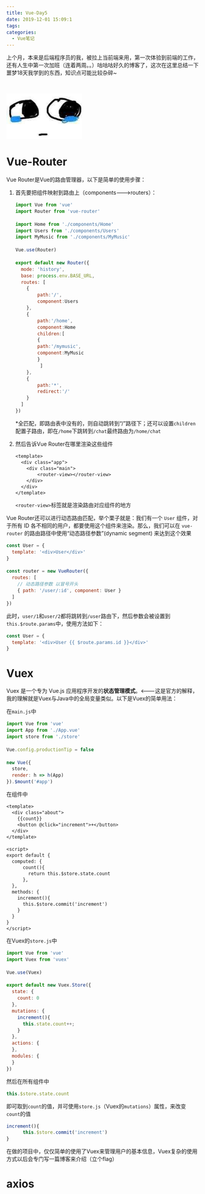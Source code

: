 ```yaml
---
title: Vue-Day5
date: 2019-12-01 15:09:1
tags:
categories:
  - Vue笔记
---
```


上个月，本来是后端程序员的我，被拉上当前端来用，第一次体验到前端的工作，还有人生中第一次加班（连着两周。。）咕咕咕好久的博客了，这次在这里总结一下噩梦18天我学到的东西，知识点可能比较杂碎~

![]()

![表情1](./images/表情1.jpg)

<!--more-->

# Vue-Router

Vue Router是Vue的路由管理器，以下是简单的使用步骤：

1. 首先要把组件映射到路由上（components--->routers）：

   ```js
   import Vue from 'vue'
   import Router from 'vue-router'
   
   import Home from './components/Home'
   import Users from './components/Users'
   import MyMusic from './components/MyMusic'
   
   Vue.use(Router)
   
   export default new Router({
     mode: 'history',
     base: process.env.BASE_URL,
     routes: [
       {
           path:'/',
           component:Users
       },
       {
           path:'/home',
           component:Home
           children:[
           {
           path:'/mymusic',
           component:MyMusic
           }
     		]
       },
       {
           path:'*',
           redirect:'/'
       }
     ]
   })
   ```
   
   *全匹配，即路由表中没有的，则自动跳转到“/”路径下；还可以设置`children`配置子路由，即在`/home`下跳转到`/chat`最终路由为`/home/chat`

2. 然后告诉Vue Router在哪里渲染这些组件

   ```vue
   <template>
     <div class="app">
       <div class="main">
           <router-view></router-view>
       </div>
     </div>
   </template>
   ```

   `<router-view>`标签就是渲染路由对应组件的地方

Vue Router还可以进行动态路由匹配，举个栗子就是：我们有一个 `User` 组件，对于所有 ID 各不相同的用户，都要使用这个组件来渲染。那么，我们可以在 `vue-router` 的路由路径中使用“动态路径参数”(dynamic segment) 来达到这个效果

```js
const User = {
  template: '<div>User</div>'
}

const router = new VueRouter({
  routes: [
    // 动态路径参数 以冒号开头
    { path: '/user/:id', component: User }
  ]
})
```

此时，`user/1`和`user/2`都将跳转到`/user`路由下，然后参数会被设置到`this.$route.params`中，使用方法如下：

```js
const User = {
  template: '<div>User {{ $route.params.id }}</div>'
}
```

# Vuex

Vuex 是一个专为 Vue.js 应用程序开发的**状态管理模式**。<---这是官方的解释，我的理解就是Vuex与Java中的全局变量类似。以下是Vuex的简单用法：

在`main.js`中

```js
import Vue from 'vue'
import App from './App.vue'
import store from './store'

Vue.config.productionTip = false

new Vue({
  store,
  render: h => h(App)
}).$mount('#app')
```

在组件中

```vue
<template>
  <div class="about">
    {{count}}
    <button @click="increment">+</button>
  </div>
</template>

<script>
export default {
  computed: {
      count(){
        return this.$store.state.count
      },
  },
  methods: {
    increment(){
      this.$store.commit('increment')
    }
  }
}
</script>
```

在Vuex的`store.js`中

```js
import Vue from 'vue'
import Vuex from 'vuex'

Vue.use(Vuex)

export default new Vuex.Store({
  state: {
    count: 0
  },
  mutations: {
    increment(){
      this.state.count++;
    }
  },
  actions: {
  },
  modules: {
  }
})
```

然后在所有组件中

```js
this.$store.state.count
```

即可取到`count`的值，并可使用`store.js`（Vuex的`mutations`）属性，来改变`count`的值

```js
increment(){
      this.$store.commit('increment')
}
```

在做的项目中，仅仅简单的使用了Vuex来管理用户的基本信息，Vuex复杂的使用方式以后会专门写一篇博客来介绍（立个flag）

# axios

